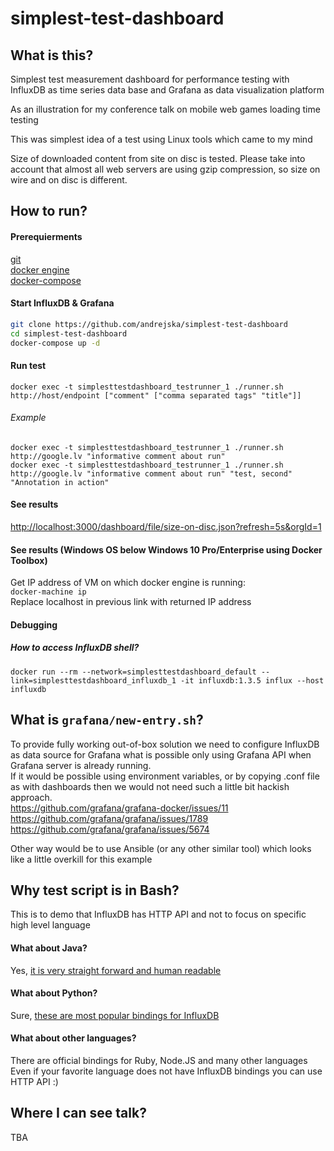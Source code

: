 # simplest-test-dashboard
## What is this?
Simplest test measurement dashboard for performance testing with InfluxDB as time series data base and Grafana as data visualization platform


As an illustration for my conference talk on mobile web games loading time testing


This was simplest idea of a test using Linux tools which came to my mind


Size of downloaded content from site on disc is tested. 
Please take into account that almost all web servers are using gzip compression, so size on wire and on disc is different.

## How to run?
#### Prerequierments
[git](https://git-scm.com/downloads)<br />
[docker engine](https://www.docker.com/get-docker)<br />
[docker-compose](https://docs.docker.com/compose/install/)

#### Start InfluxDB & Grafana
```bash
git clone https://github.com/andrejska/simplest-test-dashboard
cd simplest-test-dashboard
docker-compose up -d
```

#### Run test
`docker exec -t simplesttestdashboard_testrunner_1 ./runner.sh http://host/endpoint ["comment" ["comma separated tags" "title"]]`<br />
###### Example
`docker exec -t simplesttestdashboard_testrunner_1 ./runner.sh http://google.lv "informative comment about run"`<br />
`docker exec -t simplesttestdashboard_testrunner_1 ./runner.sh http://google.lv "informative comment about run" "test, second" "Annotation in action"`
#### See results
[http://localhost:3000/dashboard/file/size-on-disc.json?refresh=5s&orgId=1](http://localhost:3000/dashboard/file/size-on-disc.json?refresh=5s&orgId=1)

#### See results (Windows OS below Windows 10 Pro/Enterprise using Docker Toolbox)
Get IP address of VM on which docker engine is running:<br />
`docker-machine ip`<br />
Replace localhost in previous link with returned IP address

#### Debugging
##### How to access InfluxDB shell?
`docker run --rm --network=simplesttestdashboard_default --link=simplesttestdashboard_influxdb_1 -it influxdb:1.3.5 influx --host influxdb`

## What is `grafana/new-entry.sh`?
To provide fully working out-of-box solution we need to configure InfluxDB as data source for Grafana what is possible only using Grafana API when Grafana server is already running.<br />
If it would be possible using environment variables, or by copying .conf file as with dashboards then we would not need such a little bit hackish approach.<br />
https://github.com/grafana/grafana-docker/issues/11 <br />
https://github.com/grafana/grafana/issues/1789 <br />
https://github.com/grafana/grafana/issues/5674 <br />


Other way would be to use Ansible (or any other similar tool) which looks like a little overkill for this example

## Why test script is in Bash?
This is to demo that InfluxDB has HTTP API and not to focus on specific high level language 

#### What about Java?
Yes, [it is very straight forward and human readable](https://github.com/influxdata/influxdb-java)

#### What about Python?
Sure, [these are most popular bindings for InfluxDB](https://github.com/influxdata/influxdb-python)

#### What about other languages?
There are official bindings for Ruby, Node.JS and many other languages<br />
Even if your favorite language does not have InfluxDB bindings you can use HTTP API :)

## Where I can see talk?
TBA

